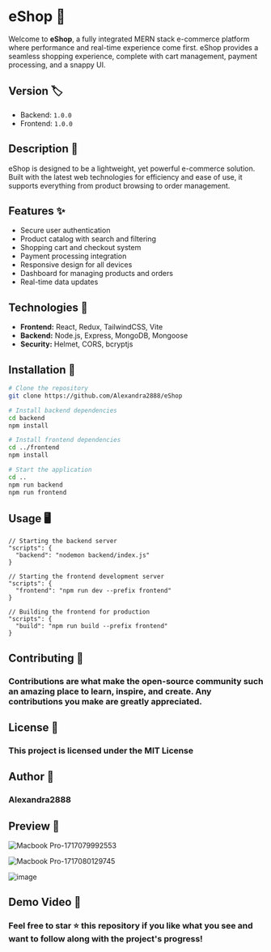 # eShop 🛒
Welcome to **eShop**, a fully integrated MERN stack e-commerce platform where performance and real-time experience come first. eShop provides a seamless shopping experience, complete with cart management, payment processing, and a snappy UI.

## Version 🏷️
- Backend: `1.0.0`
- Frontend: `1.0.0`

## Description 📝

eShop is designed to be a lightweight, yet powerful e-commerce solution. Built with the latest web technologies for efficiency and ease of use, it supports everything from product browsing to order management.

## Features ✨

- Secure user authentication
- Product catalog with search and filtering
- Shopping cart and checkout system
- Payment processing integration
- Responsive design for all devices
- Dashboard for managing products and orders
- Real-time data updates

## Technologies 🧰

- **Frontend:** React, Redux, TailwindCSS, Vite
- **Backend:** Node.js, Express, MongoDB, Mongoose
- **Security:** Helmet, CORS, bcryptjs

## Installation 💾

```bash
# Clone the repository
git clone https://github.com/Alexandra2888/eShop

# Install backend dependencies
cd backend
npm install

# Install frontend dependencies
cd ../frontend
npm install

# Start the application
cd ..
npm run backend
npm run frontend
```



## Usage 🖥️
```
// Starting the backend server
"scripts": {
  "backend": "nodemon backend/index.js"
}

// Starting the frontend development server
"scripts": {
  "frontend": "npm run dev --prefix frontend"
}

// Building the frontend for production
"scripts": {
  "build": "npm run build --prefix frontend"
}
```

## Contributing 🤝

### Contributions are what make the open-source community such an amazing place to learn, inspire, and create. Any contributions you make are greatly appreciated.

## License 📄

### This project is licensed under the MIT License

## Author 👤

### Alexandra2888

## Preview 📸

![Macbook Pro-1717079992553](https://github.com/Alexandra2888/eShop/assets/76844097/4d81359e-ff03-4459-9127-5ef62d262b39)



![Macbook Pro-1717080129745](https://github.com/Alexandra2888/eShop/assets/76844097/fc8b1b2f-57f7-4e02-aed1-d406534ad793)

![image](https://github.com/Alexandra2888/eShop/assets/76844097/59064768-2793-4db7-962f-60f35a69fe7c)


## Demo Video 🎥


### Feel free to star ⭐ this repository if you like what you see and want to follow along with the project's progress!
